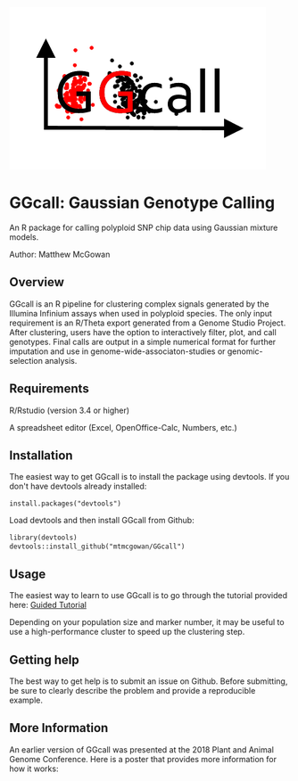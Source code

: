 ![alt text](https://github.com/mtmcgowan/GGcall/blob/master/GGcall_oval.png "GGcall Logo")

# GGcall: Gaussian Genotype Calling

An R package for calling polyploid SNP chip data using Gaussian mixture models.

Author: Matthew McGowan

## Overview
GGcall is an R pipeline for clustering complex signals generated by the Illumina Infinium assays when used in polyploid species. The only input requirement is an R/Theta export generated from a Genome Studio Project. After clustering, users have the option to interactively filter, plot, and call genotypes. Final calls are output in a simple numerical format for further imputation and use in genome-wide-associaton-studies or genomic-selection analysis.

## Requirements
R/Rstudio (version 3.4 or higher)

A spreadsheet editor (Excel, OpenOffice-Calc, Numbers, etc.)

## Installation

The easiest way to get GGcall is to install the package using devtools.
If you don't have devtools already installed:
```{r, eval = FALSE}
install.packages("devtools")
```
Load devtools and then install GGcall from Github:
```{r, eval = FALSE}
library(devtools)
devtools::install_github("mtmcgowan/GGcall")
```

## Usage
The easiest way to learn to use GGcall is to go through the tutorial provided here:
[Guided Tutorial](https://github.com/mtmcgowan/GGcall/wiki/Beginner-Tutorial)

Depending on your population size and marker number, it may be useful to use a high-performance cluster to speed up the clustering step. 

## Getting help

The best way to get help is to submit an issue on Github. Before submitting, be sure to clearly describe the problem and provide a reproducible example.

## More Information

An earlier version of GGcall was presented at the 2018 Plant and Animal Genome Conference. Here is a poster that provides more information for how it works:

[](https://github.com/mtmcgowan/GGcall/PAG2018_McGowanPoster.png)

